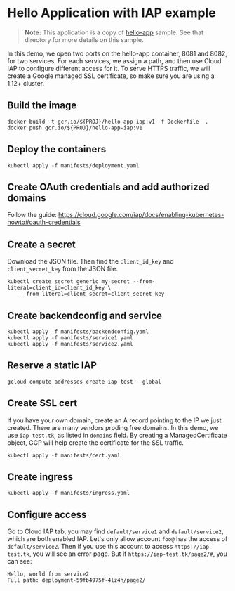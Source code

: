 # Hello Application with IAP example

> **Note:** This application is a copy of [hello-app](../hello-app) sample.
> See that directory for more details on this sample.

In this demo, we open two ports on the hello-app container, 8081
and 8082, for two services. For each services, we assign a path, and then 
use Cloud IAP to configure different access for it. To serve HTTPS traffic, we 
will create a Google managed SSL certificate, so make sure you are using a 1.12+
cluster.

## Build the image
```
docker build -t gcr.io/${PROJ}/hello-app-iap:v1 -f Dockerfile  .
docker push gcr.io/${PROJ}/hello-app-iap:v1
```

## Deploy the containers
```
kubectl apply -f manifests/deployment.yaml
```


## Create OAuth credentials and add authorized domains

Follow the guide: https://cloud.google.com/iap/docs/enabling-kubernetes-howto#oauth-credentials

## Create a secret

Download the JSON file. Then find the `client_id_key` and
`client_secret_key` from the JSON file.
```
kubectl create secret generic my-secret --from-literal=client_id=client_id_key \
    --from-literal=client_secret=client_secret_key
```

## Create backendconfig and service

```
kubectl apply -f manifests/backendconfig.yaml
kubectl apply -f manifests/service1.yaml
kubectl apply -f manifests/service2.yaml
```

## Reserve a static IAP

```
gcloud compute addresses create iap-test --global
```

## Create SSL cert

If you have your own domain, create an A record pointing to the IP we just created.
There are many vendors proding free domains. In this demo, we use `iap-test.tk`, as
listed in `domains` field. By creating a ManagedCertificate object, GCP will help 
create the certificate for the SSL traffic.
```
kubectl apply -f manifests/cert.yaml
```

## Create ingress

```
kubectl apply -f manifests/ingress.yaml
```

## Configure access

Go to Cloud IAP tab, you may find `default/service1` and
`default/service2`, which are both enabled IAP.
Let's only allow account `foo@` has the access of `default/service2`. 
Then if you use this account to access `https://iap-test.tk`, you will
see an error page. But if `https://iap-test.tk/page2/#`, you can see:
```
Hello, world from service2
Full path: deployment-59fb4975f-4lz4h/page2/
```